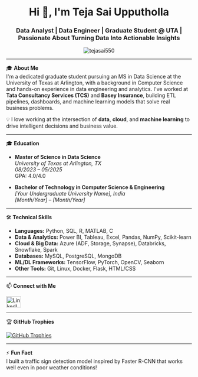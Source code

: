 <h1 align="center">Hi 👋, I'm Teja Sai Upputholla</h1>
<h3 align="center">Data Analyst | Data Engineer | Graduate Student @ UTA | Passionate About Turning Data Into Actionable Insights</h3>

<p align="center">
  <img src="https://komarev.com/ghpvc/?username=tejasai550&label=Profile%20views&color=0e75b6&style=flat" alt="tejasai550" />
</p>

---

🎓 **About Me**  
I'm a dedicated graduate student pursuing an MS in Data Science at the University of Texas at Arlington, with a background in Computer Science and hands-on experience in data engineering and analytics. I've worked at **Tata Consultancy Services (TCS)** and **Basey Insurance**, building ETL pipelines, dashboards, and machine learning models that solve real business problems.

💡 I love working at the intersection of **data**, **cloud**, and **machine learning** to drive intelligent decisions and business value.

---

🎓 **Education**

- **Master of Science in Data Science**  
  *University of Texas at Arlington, TX*  
  *08/2023 – 05/2025*  
  GPA: 4.0/4.0  

- **Bachelor of Technology in Computer Science & Engineering**  
  *[Your Undergraduate University Name], India*  
  *[Month/Year] – [Month/Year]*  

---

🛠️ **Technical Skills**

- **Languages:** Python, SQL, R, MATLAB, C
- **Data & Analytics:** Power BI, Tableau, Excel, Pandas, NumPy, Scikit-learn
- **Cloud & Big Data:** Azure (ADF, Storage, Synapse), Databricks, Snowflake, Spark
- **Databases:** MySQL, PostgreSQL, MongoDB
- **ML/DL Frameworks:** TensorFlow, PyTorch, OpenCV, Seaborn
- **Other Tools:** Git, Linux, Docker, Flask, HTML/CSS

---

📫 **Connect with Me**

<p align="left">
  <a href="https://www.linkedin.com/in/tejasaiupputholla/" target="_blank">
    <img align="center" src="https://raw.githubusercontent.com/rahuldkjain/github-profile-readme-generator/master/src/images/icons/Social/linked-in-alt.svg" alt="LinkedIn" height="30" width="40" />
  </a>
</p>

---

🏆 **GitHub Trophies**

<p align="left">
  <a href="https://github.com/ryo-ma/github-profile-trophy">
    <img src="https://github-profile-trophy.vercel.app/?username=tejasai550&theme=algolia&title=Commits,Repositories,Stars" alt="GitHub Trophies" />
  </a>
</p>

---

⚡ **Fun Fact**  
I built a traffic sign detection model inspired by Faster R-CNN that works well even in poor weather conditions!

